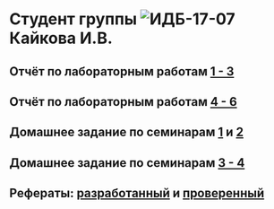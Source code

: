 # Студент группы ![ИДБ-17-07](https://github.com/stankin/design-part-1/wiki/list-idb-17-07) Кайкова И.В.

## Отчёт по лабораторным работам [1 - 3](https://github.com/IrinaKaykova/kaikovaaIV.github.io/wiki/%D0%9E%D1%82%D1%87%D0%B5%D1%82-%D0%BF%D0%BE-%D0%BB%D0%B0%D0%B1%D0%BE%D1%80%D0%B0%D1%82%D0%BE%D1%80%D0%BD%D1%8B%D0%BC-%D1%80%D0%B0%D0%B1%D0%BE%D1%82%D0%B0%D0%BC-1-3)

## Отчёт по лабораторным работам [4 - 6](https://github.com/IrinaKaykova/kaikovaaIV.github.io/wiki/%D0%9B%D0%B0%D0%B1%D0%BE%D1%80%D0%B0%D1%82%D0%BE%D1%80%D0%BD%D1%8B%D0%B5-%D1%80%D0%B0%D0%B1%D0%BE%D1%82%D1%8B-4-6)

## Домашнее задание по семинарам [1](https://github.com/stankin/design-part-1/wiki/sem1#%D0%91%D0%BE%D1%80%D0%BE%D0%B7%D0%B4%D0%B8%D0%BD-%D0%9D%D0%B8%D0%BA%D0%B8%D1%82%D0%B0-%D0%A4%D0%B5%D0%B4%D0%BE%D1%82%D0%BE%D0%B2-%D0%9D%D0%B8%D0%BA%D0%BE%D0%BB%D0%B0%D0%B9-%D0%A0%D1%83%D0%B4%D0%B5%D0%BD%D0%BA%D0%BE-%D0%90%D0%BD%D1%82%D0%BE%D0%BD) и [2](https://github.com/stankin/design-part-1/wiki/sem2#%D0%91%D0%BE%D1%80%D0%BE%D0%B7%D0%B4%D0%B8%D0%BD-%D0%9D%D0%B8%D0%BA%D0%B8%D1%82%D0%B0-%D0%A0%D1%83%D0%B4%D0%B5%D0%BD%D0%BA%D0%BE-%D0%90%D0%BD%D1%82%D0%BE%D0%BD-%D0%A4%D0%B5%D0%B4%D0%BE%D1%82%D0%BE%D0%B2-%D0%9D%D0%B8%D0%BA%D0%BE%D0%BB%D0%B0%D0%B9)

## Домашнее задание по семинарам [3 - 4](https://github.com/IrinaKaykova/kaikovaaIV.github.io/wiki/%D0%A1%D0%B5%D0%BC%D0%B8%D0%BD%D0%B0%D1%80-3,4)

## Рефераты: [разработанный]() и [проверенный](https://github.com/stankin/design-part-1/wiki/exam14-1)
